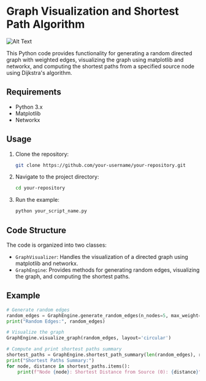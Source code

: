 # Graph Visualization and Shortest Path Algorithm

![Alt Text](https://github.com/peterspeeder/GraphEngine/tree/main#:~:text=now-,Screenshot%202023%2D12%2D27%20at%204.03.49%20AM.png,-Add%20files%20via)


This Python code provides functionality for generating a random directed graph with weighted edges, visualizing the graph using matplotlib and networkx, and computing the shortest paths from a specified source node using Dijkstra's algorithm.

## Requirements

- Python 3.x
- Matplotlib
- Networkx

## Usage

1. Clone the repository:

    ```bash
    git clone https://github.com/your-username/your-repository.git
    ```

2. Navigate to the project directory:

    ```bash
    cd your-repository
    ```

3. Run the example:

    ```bash
    python your_script_name.py
    ```

## Code Structure

The code is organized into two classes:

- `GraphVisualizer`: Handles the visualization of a directed graph using matplotlib and networkx.
- `GraphEngine`: Provides methods for generating random edges, visualizing the graph, and computing the shortest paths.

## Example

```python
# Generate random edges
random_edges = GraphEngine.generate_random_edges(n_nodes=5, max_weight=10, density=0.4)
print("Random Edges:", random_edges)

# Visualize the graph
GraphEngine.visualize_graph(random_edges, layout='circular')

# Compute and print shortest paths summary
shortest_paths = GraphEngine.shortest_path_summary(len(random_edges), random_edges, src=0)
print("Shortest Paths Summary:")
for node, distance in shortest_paths.items():
    print(f"Node {node}: Shortest Distance from Source (0): {distance}")

